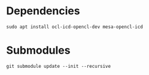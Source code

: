 # Dependencies
```
sudo apt install ocl-icd-opencl-dev mesa-opencl-icd
```

# Submodules
```
git submodule update --init --recursive
```
